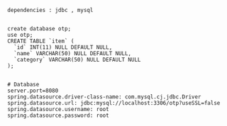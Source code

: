       dependencies : jdbc , mysql


      create database otp;
      use otp;
      CREATE TABLE `item` (
        `id` INT(11) NULL DEFAULT NULL,
        `name` VARCHAR(50) NULL DEFAULT NULL,
        `category` VARCHAR(50) NULL DEFAULT NULL
      );


      # Database
      server.port=8080
      spring.datasource.driver-class-name: com.mysql.cj.jdbc.Driver
      spring.datasource.url: jdbc:mysql://localhost:3306/otp?useSSL=false
      spring.datasource.username: root
      spring.datasource.password: root

